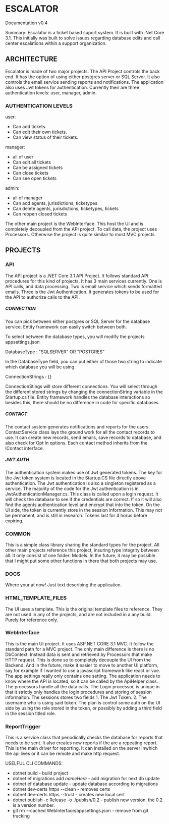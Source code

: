 # ESCALATOR

Documentation v0.4

Summary:
Escalator is a ticket based suport system. It is built with .Net Core 3.1. 
This initially was built to solve issues regarding database edits and call 
center escalations within a support organization. 


## ARCHITECTURE 

Escalator is made of two major projects. The API Project controls the back
end. It has the option of using either postgres server or SQL Server. It 
also controls the email service sending reports and notifications. 
The application also uses Jwt tokens for authentication. Currently their
are three authentication levels: user, manager, admin. 

### AUTHENTICATION LEVELS

user: 
* Can add tickets. 
* Can edit their own tickets.
* Can view status of their tickets.

manager: 
* all of user 
* Can edit all tickets
* Can be assigned tickets
* Can close tickets
* Can see open tickets

admin:
* all of manager
* Can add agents, jurisdictions, ticketypes
* Can delete agents, jurisdictions, ticketypes, tickets
* Can reopen closed tickets

The other main project is the WebInterface. This host the UI and is 
completely decoupled from the API project. To call data, the project uses 
Processors. Otherwise the project is quite similair to most MVC projects.


## PROJECTS 


### API 

The API project is a .NET Core 3.1 API Project. It follows standard API 
procedures for this kind of projects. It has 3 main services currently.
One is API calls, and data processing. Two is email service which sends
formatted emails. Three is the Jwt Authentication. It generates tokens
to be used for the API to authorize calls to the API. 

##### CONNECTION
You can pick between either postgres or SQL Server for the database 
service. Entity framework can easily switch between both. 

To select between the database types, you will modify the projects 
appsettings.json

DatabaseType : "SQLSERVER" OR "POSTGRES"

In the DatabaseType field, you can put either of those two string to 
indicate which database you will be using. 

ConnectionStrings : {}

ConnectionStings will store different connections. You will select 
through the different stored strings by changing the connectionString 
variable in the Startup.cs file. Entity framework handles the database 
interactions so besides this, there should be no difference in code 
for specific databases.

##### CONTACT
The contact system generates notifications and reports for the users. 
ContactService class lays the ground work for all the contact records 
to use. It can create new records, send emails, save records to database, and also check for Opt In options. Each contact method inherits from the IContact interface. 

##### JWT AUTH
The authentication system makes use of Jwt generated tokens. The 
key for the Jwt token system is located in the Startup.CS file 
directly above authentication. The Jwt authentication is also a
singleton registered as a service. The majority of the code for 
the Jwt authentication is in JwtAuthenticationManager.cs. This class 
is called upon a login request. It will check the database to see 
if the credentials are correct. If so it will also find the agents 
authentication level and encrypt that into the token. On the UI side, 
the token is currently store in the session information. This may not 
be permanent, and is still in research. Tokens last for 4 horus before 
expiring.


### COMMON

This is a simple class library sharing the standard types for the project. 
All other main projects reference this project, insuring type integrity 
between all. It only consist of one folder: Models. In the future, 
it may be possible that I might put some other functions in there that both 
projects may use. 

### DOCS

Where your at now! Just text describing the application.

### HTML_TEMPLATE_FILES

The UI uses a template. This is the original template files to reference.
They are not used in any of the projects, and are not included in a any build.
Purely for reference only. 

### WebInterface

This is the main UI project. It uses ASP.NET CORE 3.1 MVC. It follow the standard 
path for a MVC project. The only main difference is there is no DbContext. Instead 
data is sent and retrieved by Processors that make HTTP request. This is done so 
to completely decouple the UI from the Backend. And in the future, make it easier to
move to another UI platform, say for example if I wanted to use a javascript framework
like react or vue. The app settings really only contains one setting. The application
needs to know where the API is located, so it can be called by the ApiHelper class.
The processors handle all the data calls. The Login processor, is unique in that it
strictly only handles the login procedures and storing of session informaiton.
The sessions stores two fields 1. The Jwt Token. 2. The username who is using said token.
The plan is control some auth on the UI side by using the role stored in the token, or 
possibly by adding a third field in the session titled role. 


### ReportTrigger

This is a service class that periodically checks the database for reports that needs to 
be sent. It also creates new reports if the are a repeating report. This is the main driver
for reporting. It can installed on the server inwhich the api lives or it can be remote and 
make http request. 


USELFUL CLI COMMANDS:
* dotnet build - build project
* dotnet ef migrations add *nameHere* - add migration for next db update
* dotnet ef database update - update database according to migrations
* dotnet dev-certs https --clean  - removes certs 
* dotnet dev-certs https --trust  - creates new local cert
* dotnet publish -c Release -o ./publish/0.2  - publish new version. the 0.2 is a version number. 
* git rm --cached WebInterface/appsettings.json - remove from git tracking









